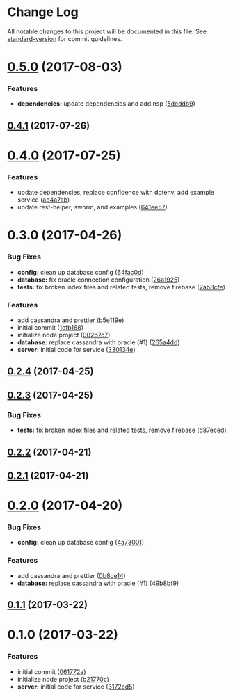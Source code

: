 # Change Log

All notable changes to this project will be documented in this file. See [standard-version](https://github.com/conventional-changelog/standard-version) for commit guidelines.

<a name="0.5.0"></a>
# [0.5.0](https://github.com/shellthor/microservice-boilerplate/compare/v0.4.1...v0.5.0) (2017-08-03)


### Features

* **dependencies:** update dependencies and add nsp ([5deddb9](https://github.com/shellthor/microservice-boilerplate/commit/5deddb9))



<a name="0.4.1"></a>
## [0.4.1](https://github.com/shellthor/microservice-boilerplate/compare/v0.4.0...v0.4.1) (2017-07-26)



<a name="0.4.0"></a>
# [0.4.0](https://github.com/shellthor/microservice-boilerplate/compare/v0.3.0...v0.4.0) (2017-07-25)


### Features

* update dependencies, replace confidence with dotenv, add example service ([ad4a7ab](https://github.com/shellthor/microservice-boilerplate/commit/ad4a7ab))
* update rest-helper, sworm, and examples ([641ee57](https://github.com/shellthor/microservice-boilerplate/commit/641ee57))



<a name="0.3.0"></a>
# 0.3.0 (2017-04-26)


### Bug Fixes

* **config:** clean up database config ([64fac0d](https://github.com/shellthor/microservice-boilerplate/commit/64fac0d))
* **database:** fix oracle connection configuration ([26a1925](https://github.com/shellthor/microservice-boilerplate/commit/26a1925))
* **tests:** fix broken index files and related tests, remove firebase ([2ab8cfe](https://github.com/shellthor/microservice-boilerplate/commit/2ab8cfe))


### Features

* add cassandra and prettier ([b5e119e](https://github.com/shellthor/microservice-boilerplate/commit/b5e119e))
* initial commit ([1cfb168](https://github.com/shellthor/microservice-boilerplate/commit/1cfb168))
* initialize node project ([002b7c7](https://github.com/shellthor/microservice-boilerplate/commit/002b7c7))
* **database:** replace cassandra with oracle (#1) ([265a4dd](https://github.com/shellthor/microservice-boilerplate/commit/265a4dd))
* **server:** initial code for service ([330134e](https://github.com/shellthor/microservice-boilerplate/commit/330134e))



<a name="0.2.4"></a>
## [0.2.4](https://github.com/shellthor/microservice-boilerplate/compare/v0.2.3...v0.2.4) (2017-04-25)



<a name="0.2.3"></a>
## [0.2.3](https://github.com/shellthor/microservice-boilerplate/compare/v0.2.2...v0.2.3) (2017-04-25)


### Bug Fixes

* **tests:** fix broken index files and related tests, remove firebase ([d87eced](https://github.com/shellthor/microservice-boilerplate/commit/d87eced))



<a name="0.2.2"></a>
## [0.2.2](https://github.com/shellthor/microservice-boilerplate/compare/v0.2.1...v0.2.2) (2017-04-21)



<a name="0.2.1"></a>
## [0.2.1](https://github.com/shellthor/microservice-boilerplate/compare/v0.2.0...v0.2.1) (2017-04-21)



<a name="0.2.0"></a>
# [0.2.0](https://github.com/shellthor/microservice-boilerplate/compare/v0.1.1...v0.2.0) (2017-04-20)


### Bug Fixes

* **config:** clean up database config ([4a73001](https://github.com/shellthor/microservice-boilerplate/commit/4a73001))


### Features

* add cassandra and prettier ([0b8ce14](https://github.com/shellthor/microservice-boilerplate/commit/0b8ce14))
* **database:** replace cassandra with oracle (#1) ([49b8bf9](https://github.com/shellthor/microservice-boilerplate/commit/49b8bf9))



<a name="0.1.1"></a>
## [0.1.1](https://github.com/shellthor/microservice-boilerplate/compare/v0.1.0...v0.1.1) (2017-03-22)



<a name="0.1.0"></a>
# 0.1.0 (2017-03-22)


### Features

* initial commit ([061772a](https://github.com/shellthor/microservice-boilerplate/commit/061772a))
* initialize node project ([b21770c](https://github.com/shellthor/microservice-boilerplate/commit/b21770c))
* **server:** initial code for service ([3172ed5](https://github.com/shellthor/microservice-boilerplate/commit/3172ed5))
